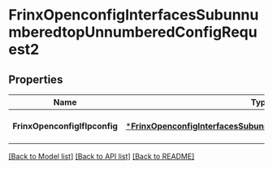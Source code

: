 # FrinxOpenconfigInterfacesSubunnumberedtopUnnumberedConfigRequest2

## Properties
Name | Type | Description | Notes
------------ | ------------- | ------------- | -------------
**FrinxOpenconfigIfIpconfig** | [***FrinxOpenconfigInterfacesSubunnumberedtopUnnumberedConfig**](frinx.openconfig.interfaces.subunnumberedtop.unnumbered.Config.md) |  | [optional] [default to null]

[[Back to Model list]](../README.md#documentation-for-models) [[Back to API list]](../README.md#documentation-for-api-endpoints) [[Back to README]](../README.md)


